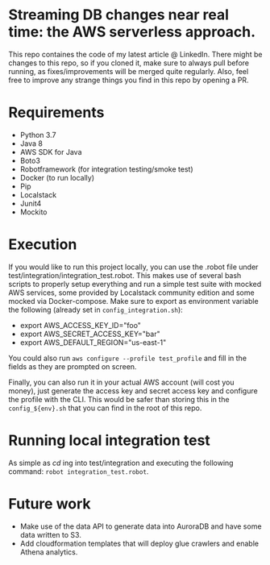 # Streaming DB changes near real time: the AWS serverless approach.
This repo containes the code of my latest article @ LinkedIn. 
There might be changes to this repo, so if you cloned it, make sure to always pull before running, as fixes/improvements will be merged quite regularly. 
Also, feel free to improve any strange things you find in this repo by opening a PR.

# Requirements
* Python 3.7
* Java 8
* AWS SDK for Java
* Boto3
* Robotframework (for integration testing/smoke test)
* Docker (to run locally)
* Pip
* Localstack
* Junit4
* Mockito

# Execution
If you would like to run this project locally, you can use the .robot file under test/integration/integration_test.robot. This makes use of several bash
scripts to properly setup everything and run a simple test suite with mocked AWS services, some provided by Localstack community edition and some mocked
via Docker-compose. Make sure to export as environment variable the following (already set in `config_integration.sh`):
* export AWS_ACCESS_KEY_ID="foo"
* export AWS_SECRET_ACCESS_KEY="bar"
* export AWS_DEFAULT_REGION="us-east-1"

You could also run `aws configure --profile test_profile` and fill in the fields as they are prompted on screen.

Finally, you can also run it in your actual AWS account (will cost you money), just generate the access key and secret access key and configure the profile with the CLI. This would
be safer than storing this in the `config_${env}.sh` that you can find in the root of this repo.

# Running local integration test
As simple as *cd* ing into test/integration and executing the following command: `robot integration_test.robot`.

# Future work
* Make use of the data API to generate data into AuroraDB and have some data written to S3.
* Add cloudformation templates that will deploy glue crawlers and enable Athena analytics.
